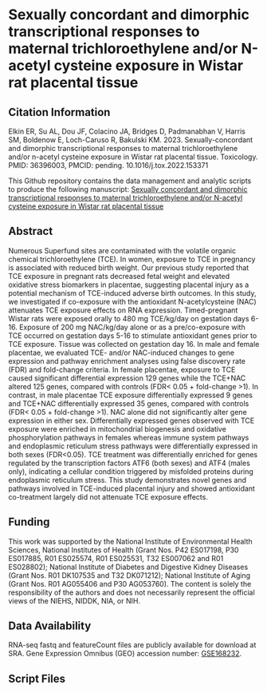 # Sexually concordant and dimorphic transcriptional responses to maternal trichloroethylene and/or N-acetyl cysteine exposure in Wistar rat placental tissue

## Citation Information
Elkin ER, Su AL, Dou JF, Colacino JA, Bridges D, Padmanabhan V, Harris SM, Boldenow E, Loch-Caruso R, Bakulski KM. 2023. Sexually-concordant and dimorphic transcriptional responses to maternal trichloroethylene and/or n-acetyl cysteine exposure in Wistar rat placental tissue. Toxicology. PMID: 36396003, PMCID: pending. 10.1016/j.tox.2022.153371

This Github repository contains the data management and analytic scripts to produce the following manuscript: [Sexually concordant and dimorphic transcriptional responses to maternal trichloroethylene and/or N-acetyl cysteine exposure in Wistar rat placental tissue](https://pubmed.ncbi.nlm.nih.gov/36396003/)

## Abstract
Numerous Superfund sites are contaminated with the volatile organic chemical trichloroethylene (TCE). In women, exposure to TCE in pregnancy is associated with reduced birth weight. Our previous study reported that TCE exposure in pregnant rats decreased fetal weight and elevated oxidative stress biomarkers in placentae, suggesting placental injury as a potential mechanism of TCE-induced adverse birth outcomes. In this study, we investigated if co-exposure with the antioxidant N-acetylcysteine (NAC) attenuates TCE exposure effects on RNA expression. Timed-pregnant Wistar rats were exposed orally to 480 mg TCE/kg/day on gestation days 6-16. Exposure of 200 mg NAC/kg/day alone or as a pre/co-exposure with TCE occurred on gestation days 5-16 to stimulate antioxidant genes prior to TCE exposure. Tissue was collected on gestation day 16. In male and female placentae, we evaluated TCE- and/or NAC-induced changes to gene expression and pathway enrichment analyses using false discovery rate (FDR) and fold-change criteria. In female placentae, exposure to TCE caused significant differential expression 129 genes while the TCE+NAC altered 125 genes, compared with controls (FDR< 0.05 + fold-change >1). In contrast, in male placentae TCE exposure differentially expressed 9 genes and TCE+NAC differentially expressed 35 genes, compared with controls (FDR< 0.05 + fold-change >1). NAC alone did not significantly alter gene expression in either sex. Differentially expressed genes observed with TCE exposure were enriched in mitochondrial biogenesis and oxidative phosphorylation pathways in females whereas immune system pathways and endoplasmic reticulum stress pathways were differentially expressed in both sexes (FDR<0.05). TCE treatment was differentially enriched for genes regulated by the transcription factors ATF6 (both sexes) and ATF4 (males only), indicating a cellular condition triggered by misfolded proteins during endoplasmic reticulum stress. This study demonstrates novel genes and pathways involved in TCE-induced placental injury and showed antioxidant co-treatment largely did not attenuate TCE exposure effects.

## Funding
This work was supported by the National Institute of Environmental Health Sciences, National Institutes of Health (Grant Nos. P42 ES017198, P30 ES017885, R01 ES025574, R01 ES025531, T32 ES007062 and R01 ES028802); National Institute of Diabetes and Digestive Kidney Diseases (Grant Nos. R01 DK107535 and T32 DK071212); National Institute of Aging (Grant Nos. R01 AG055406 and P30 AG053760). The content is solely the responsibility of the authors and does not necessarily represent the official views of the NIEHS, NIDDK, NIA, or NIH.

## Data Availability
RNA-seq fastq and featureCount files are publicly available for download at SRA. Gene Expression Omnibus (GEO) accession number: [GSE168232](https://www.ncbi.nlm.nih.gov/geo/query/acc.cgi?acc=GSE168232). 

## Script Files
